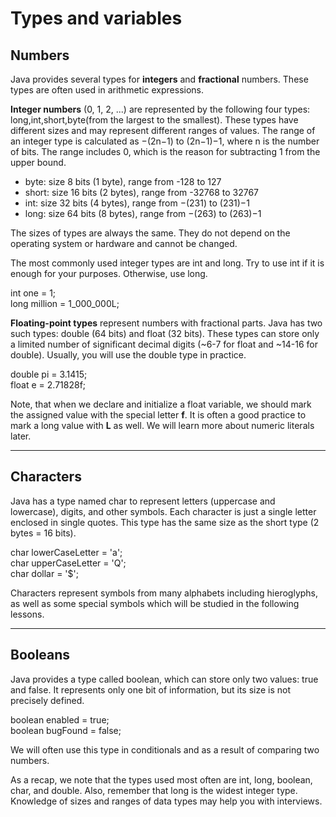 # Types and variables 
## Numbers
Java provides several types for **integers** and **fractional** numbers. 
These types are often used in arithmetic expressions.

**Integer numbers** (0, 1, 2, ...) are represented by the following four types: long,int,short,byte(from the largest to the smallest). These types have different sizes and may represent different ranges of values. The range of an integer type is calculated as −(2n−1) to (2n−1)−1, where n is the number of bits. The range includes 0, which is the reason for subtracting 1 from the upper bound.
- byte: size 8 bits (1 byte), range from -128 to 127
- short: size 16 bits (2 bytes), range from -32768 to 32767
- int: size 32 bits (4 bytes), range from −(231) to (231)−1
- long: size 64 bits (8 bytes), range from −(263) to (263)−1

The sizes of types are always the same. They do not depend on the operating system or hardware and cannot be changed.

The most commonly used integer types are int and long. Try to use int if it is enough for your purposes. Otherwise, use long.

int one = 1;
<br>long million = 1_000_000L;

**Floating-point types** represent numbers with fractional parts. Java has two such types: double (64 bits) and float (32 bits). These types can store only a limited number of significant decimal digits (~6-7 for float and ~14-16 for double). Usually, you will use the double type in practice.

double pi = 3.1415;
<br>float e = 2.71828f;

Note, that when we declare and initialize a float variable, we should mark the assigned value with the special letter **f**. It is often a good practice to mark a long value with **L** as well. We will learn more about numeric literals later.
<hr>

## Characters
Java has a type named char to represent letters (uppercase and lowercase), digits, and other symbols. Each character is just a single letter enclosed in single quotes. This type has the same size as the short type (2 bytes = 16 bits).

char lowerCaseLetter = 'a';
<br>char upperCaseLetter = 'Q';
<br>char dollar = '$';

Characters represent symbols from many alphabets including hieroglyphs, as well as some special symbols which will be studied in the following lessons.
<hr>

## Booleans
Java provides a type called boolean, which can store only two values: true and false. It represents only one bit of information, but its size is not precisely defined.

boolean enabled = true;
<br>boolean bugFound = false;

We will often use this type in conditionals and as a result of comparing two numbers.

As a recap, we note that the types used most often are int, long, boolean, char, and double. Also, remember that long is the widest integer type. Knowledge of sizes and ranges of data types may help you with interviews.
